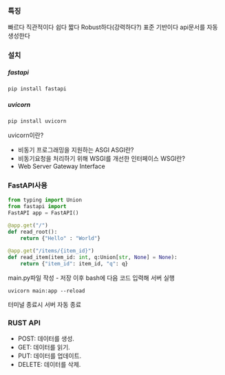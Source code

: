 ### 특징
빠르다
직관적이다
쉽다
짧다
Robust하다(강력하다?)
표준 기반이다
api문서를 자동 생성한다



### 설치
##### fastapi
```python
pip install fastapi
``` 

##### uvicorn
```python
pip install uvicorn
```
uvicorn이란?
- 비동기 프로그래밍을 지원하는 ASGI
ASGI란?
- 비동기요청을 처리하기 위해 WSGI를 개선한 인터페이스
WSGI란?
- Web Server Gateway Interface

### FastAPI사용
```python
from typing import Union 
from fastapi import 
FastAPI app = FastAPI() 

@app.get("/") 
def read_root(): 
	return {"Hello" : "World"} 
 
@app.get("/items/{item_id}") 
def read_item(item_id: int, q:Union[str, None] = None): 
	return {"item_id": item_id, "q": q}
```

main.py파일 작성 - 저장 이후 bash에 다음 코드 입력해 서버 실행
```
uvicorn main:app --reload
```
터미널 종료시 서버 자동 종료

### RUST API
- POST: 데이터를 생성.
- GET: 데이터를 읽기.
- PUT: 데이터를 업데이트.
- DELETE: 데이터를 삭제.

